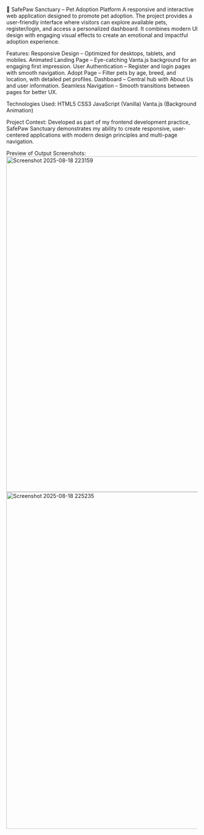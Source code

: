 🐾 SafePaw Sanctuary – Pet Adoption Platform
A responsive and interactive web application designed to promote pet adoption. The project provides a user-friendly interface where visitors can explore available pets, register/login, and access a personalized dashboard. It combines modern UI design with engaging visual effects to create an emotional and impactful adoption experience.

Features:
Responsive Design – Optimized for desktops, tablets, and mobiles.
Animated Landing Page – Eye-catching Vanta.js background for an engaging first impression.
User Authentication – Register and login pages with smooth navigation.
Adopt Page – Filter pets by age, breed, and location, with detailed pet profiles.
Dashboard – Central hub with About Us and user information.
Seamless Navigation – Smooth transitions between pages for better UX.

Technologies Used:
HTML5
CSS3
JavaScript (Vanilla)
Vanta.js (Background Animation)

Project Context:
Developed as part of my frontend development practice, SafePaw Sanctuary demonstrates my ability to create responsive, user-centered applications with modern design principles and multi-page navigation.

Preview of Output Screenshots:
<img width="1914" height="884" alt="Screenshot 2025-08-18 223159" src="https://github.com/user-attachments/assets/3cc1e9c7-f724-4e87-ac1c-c34f7ba25a80" />
<img width="1918" height="888" alt="Screenshot 2025-08-18 225235" src="https://github.com/user-attachments/assets/d89865e8-2a1c-4fc8-af54-c73cced69994" />


